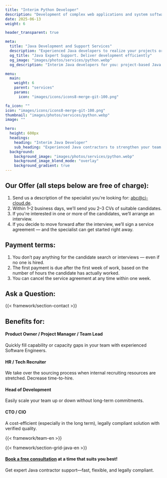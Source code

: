 ```yaml
---
title: "Interim Python Developer"
description: "Development of complex web applications and system software with experienced Java experts."
date: 2025-06-13
weight: 6

header_transparent: true

meta: 
  title: "Java Development and Support Services"
  description: "Experienced Java developers to realize your projects or support your team flexibly"
  og_title: "Java Expert Support. Deliver development efficiently"
  og_image: "images/photos/services/python.webp"
  og_description: "Interim Java developers for you: project-based Java development by experienced freelancers – fast, flexible, and legally compliant."

menu:
  main:
    weight: 6
    parent: "services"
    params:
      icon: "images/icons/icons8-merge-git-100.png"

fa_icon: ""
icon: "images/icons/icons8-merge-git-100.png"
thumbnail: "images/photos/services/python.webp"
image: ""

hero:
  height: 600px
  headings:
    heading: "Interim Java Developer"
    sub_heading: "Experienced Java contractors to strengthen your team – fast, flexible, and legally secure."
  background:
    background_image: "images/photos/services/python.webp"
    background_image_blend_mode: "overlay"
    background_gradient: true
---
```


## Our Offer (all steps below are free of charge):
1. Send us a description of the specialist you're looking for: abc@ci-cloud.de.
2. Within 1–2 business days, we’ll send you 2–3 CVs of suitable candidates.
3. If you're interested in one or more of the candidates, we’ll arrange an interview.
4. If you decide to move forward after the interview, we’ll sign a service agreement — and the specialist can get started right away.

## Payment terms:
1. You don’t pay anything for the candidate search or interviews — even if no one is hired.
2. The first payment is due after the first week of work, based on the number of hours the candidate has actually worked.
3. You can cancel the service agreement at any time within one week.

## Ask a Question:
{{< framework/section-contact >}}

## Benefits for:
#### <i class="fas fa-check mr-1 primary-color"></i> Product Owner / Project Manager / Team Lead
Quickly fill capability or capacity gaps in your team with experienced Software Engineers.
#### <i class="fas fa-check mr-1 primary-color"></i> HR / Tech Recruiter
We take over the sourcing process when internal recruiting resources are stretched. Decrease time-to-hire.
#### <i class="fas fa-check mr-1 primary-color"></i> Head of Development
Easily scale your team up or down without long-term commitments.
#### <i class="fas fa-check mr-1 primary-color"></i> CTO / CIO
A cost-efficient (especially in the long term), legally compliant solution with verified quality.

{{< framework/team-en >}}

{{< framework/section-grid-java-en >}}

#### <a href="https://calendly.com/customer-ci-cloud/cirro-cloud-consulting">Book a free consultation</a> at a time that suits you best!
Get expert Java contractor support—fast, flexible, and legally compliant.